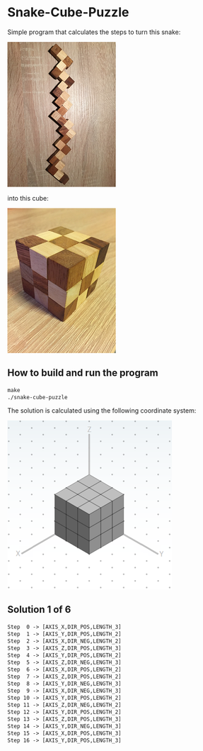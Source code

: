 # Snake-Cube-Puzzle

Simple program that calculates the steps to turn this snake:

![snake](images/snake.png) 

into this cube:

![cube](images/cube.png) 

## How to build and run the program

```
make
./snake-cube-puzzle
```

The solution is calculated using the following coordinate system:

![coordinate-system](images/coordinate-system.png)

## Solution 1 of 6 

```
Step  0 -> [AXIS_X,DIR_POS,LENGTH_3]
Step  1 -> [AXIS_Y,DIR_POS,LENGTH_2]
Step  2 -> [AXIS_X,DIR_NEG,LENGTH_2]
Step  3 -> [AXIS_Z,DIR_POS,LENGTH_3]
Step  4 -> [AXIS_Y,DIR_POS,LENGTH_2]
Step  5 -> [AXIS_Z,DIR_NEG,LENGTH_3]
Step  6 -> [AXIS_X,DIR_POS,LENGTH_2]
Step  7 -> [AXIS_Z,DIR_POS,LENGTH_2]
Step  8 -> [AXIS_Y,DIR_NEG,LENGTH_3]
Step  9 -> [AXIS_X,DIR_NEG,LENGTH_3]
Step 10 -> [AXIS_Y,DIR_POS,LENGTH_2]
Step 11 -> [AXIS_Z,DIR_NEG,LENGTH_2]
Step 12 -> [AXIS_Y,DIR_POS,LENGTH_2]
Step 13 -> [AXIS_Z,DIR_POS,LENGTH_3]
Step 14 -> [AXIS_Y,DIR_NEG,LENGTH_3]
Step 15 -> [AXIS_X,DIR_POS,LENGTH_3]
Step 16 -> [AXIS_Y,DIR_POS,LENGTH_3]
```
